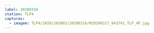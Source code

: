 ```yaml
---
label: 20200316
station: TLP4
capturas:
  - imagem: TLP4/2020/202003/20200316/M20200317_043741_TLP_4P.jpg
---
```

